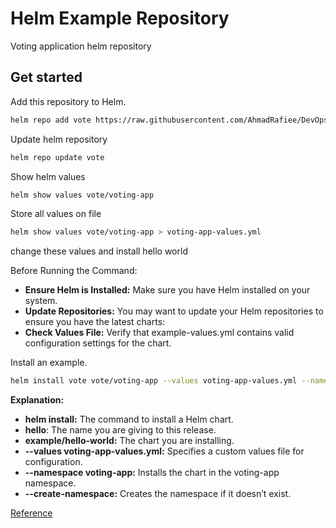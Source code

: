 # Helm Example Repository

Voting application helm repository

## Get started

Add this repository to Helm.

```bash
helm repo add vote https://raw.githubusercontent.com/AhmadRafiee/DevOps_Certification/main/kubernetes/helm/voting-app
```

Update helm repository

```bash
helm repo update vote
```

Show helm values

```bash
helm show values vote/voting-app
```

Store all values on file
```bash
helm show values vote/voting-app > voting-app-values.yml
```

change these values and install hello world

Before Running the Command:
  - **Ensure Helm is Installed:** Make sure you have Helm installed on your system.
  - **Update Repositories:** You may want to update your Helm repositories to ensure you have the latest charts:
  - **Check Values File:** Verify that example-values.yml contains valid configuration settings for the chart.

Install an example.

```bash
helm install vote vote/voting-app --values voting-app-values.yml --namespace voting-app --create-namespace
```

**Explanation:**
  - **helm install:** The command to install a Helm chart.
  - **hello**: The name you are giving to this release.
  - **example/hello-world:** The chart you are installing.
  - **--values voting-app-values.yml:** Specifies a custom values file for configuration.
  - **--namespace voting-app:** Installs the chart in the voting-app namespace.
  - **--create-namespace:** Creates the namespace if it doesn’t exist.

[Reference](https://github.com/dockersamples/example-voting-app)